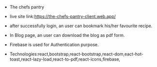 * The chefs pantry
* live site link:https://the-chefs-pantry-client.web.app/

* after successfully login, an user can bookmark his/her favourite recipe.
* In Blog page, an user can download the blog as pdf form.
* Firebase is used for Authentication purpose.
* Technologies:react,bootstrap,react-bootstrap,react-dom,eact-hot-toast,react-lazy-load,react-to-pdf,react-icons,firebase,